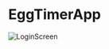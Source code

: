# EggTimerApp
![LoginScreen](https://github.com/FurkanCAPKIN/EggTimerApp/assets/92672616/7284c6ff-9e7a-4029-9008-25200eecbaf7)
